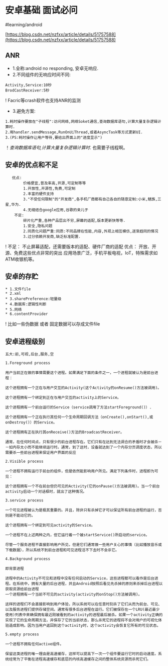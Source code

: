 # 安卓基础 面试必问
#learning/android 

 [https://blog.csdn.net/nzfxx/article/details/51757588](https://blog.csdn.net/nzfxx/article/details/51757588)  

## ANR
* 1.全称:android no responding, 安卓无响应.
* 2.不同组件的无响应时间不同:
```
Activity,Service:10秒
BrodCastReceiver:5秒
```

! Facric等crash软件也支持ANR的监测

* 3.避免方案:
```
1.耗时操作要放在"子线程":访问网络,网络Soket通信,查询数据库语句,计算大量复杂逻辑计算时.
2.用handler.sendMessage,RunOnUiThread,或者AsyncTask等方式更新UI.
3.(PS:耗时操作让用户等待,要给出界面上的"进度显示")
```

！*查询数据库语句,计算大量复杂逻辑计算时.* 也需要子线程啊。

## 安卓的优点和不足
```
   优点:
        价格便宜,普及率高,开源,可定制等等
        1.开放性,开源性,免费,可定制
        2.丰富的硬件支持
        3."不受任何限制"的"开发商",各手机厂商都有自己各自的随意定制:小米,魅族,三星,华为.
        4.无缝结合google应用,谷歌的亲儿子
    不足:
        碎片化严重,各种产品层出不穷,屏幕的适配,版本更新快等等.
        1.安全,隐私问题
        2.同质化问题严重:同质:不同品牌在性能,内容,外观上相互模仿,逐渐趋同的情况
        3.过分依赖开发商,缺乏标准配置.
```

! 不足： 不止屏幕适配，还需要版本的适配、硬件厂商的适配
   优点： 开放、开源、免费这些优点非常的突出
   		应用场景广泛，手机平板电视，IoT，特殊需求如ATM收银机等。

## 安卓的存贮
```
* 1.文件file
* 2.xml
* 3.sharePreference:轻量级
* 4.数据库:逻辑性判断
* 5.网络
* 6.contentProvider
```

! 比如一些伪数据 或者 固定数据可以存成文件file 

## 安卓进程级别
```
五大:前,可视,后台,服务,空

1.Foreground process

用户当前正在做的事情需要这个进程。如果满足下面的条件之一，一个进程就被认为是前台进程：

这个进程拥有一个正在与用户交互的Activity(这个Activity的onResume()方法被调用)。

这个进程拥有一个绑定到正在与用户交互的activity上的Service。

这个进程拥有一个前台运行的Service（service调用了方法startForeground()）.

这个进程拥有一个正在执行其任何一个生命周期回调方法（onCreate(),onStart(),或onDestroy()）的Service。

这个进程拥有正在执行其onReceive()方法的BroadcastReceiver。

通常，在任何时间点，只有很少的前台进程存在。它们只有在达到无法调合的矛盾时才会被杀－－如内存太小而不能继续运行时。通常，到了这时，设备就达到了一个内存分页调度状态，所以需要杀一些前台进程来保证用户界面的反应

2.Visible process

一个进程不拥有运行于前台的组件，但是依然能影响用户所见。满足下列条件时，进程即为可见：

这个进程拥有一个不在前台但仍可见的Activity(它的onPause()方法被调用)。当一个前台activity启动一个对话框时，就出了这种情况。

3.service process

一个可见进程被认为是极其重要的。并且，除非只有杀掉它才可以保证所有前台进程的运行，否则是不能动它的。

这个进程拥有一个绑定到可见activity的Service。

一个进程不在上述两种之内，但它运行着一个被startService()所启动的service。

尽管一个服务进程不直接影响用户所见，但是它们通常做一些用户关心的事情（比如播放音乐或下载数据），所以系统不到前台进程和可见进程活不下去时不会杀它。

4.Background process

即背景进程

进程中的Activity不可见和进程中没有任何启动的Service，这些进程都可以看作是后台进程。在系统中，拥有大量的后台进程，并且Android按照后看见先杀掉的原则来杀掉后台进程以获取资源给前台进程 
一个进程拥有一个当前不可见的activity(activity的onStop()方法被调用)。

这样的进程们不会直接影响到用户体验，所以系统可以在任意时刻杀了它们从而为前台、可见、以及服务进程们提供存储空间。通常有很多后台进程在运行。它们被保存在一个LRU(最近最少使用)列表中来确保拥有最近刚被看到的activity的进程最后被杀。如果一个activity正确的实现了它的生命周期方法，并保存了它的当前状态，那么杀死它的进程将不会对用户的可视化体验造成影响。因为当用户返回到这个activity时，这个activity会恢复它所有的可见状态。

5.empty process

一个进程不拥有任何active组件。

保留这类进程的唯一理由是高速缓存，这样可以提高下一次一个组件要运行它时的启动速度。系统经常为了平衡在进程高速缓存和底层的内核高速缓存之间的整体系统资源而杀死它们。
```
